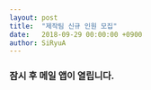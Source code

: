 ```yaml
---
layout: post
title:  "제작팀 신규 인원 모집"
date:   2018-09-29 00:00:00 +0900
author: SiRyuA
---
```


### 잠시 후 메일 앱이 열립니다.

<script>
location.href = "mailto:develoid@naver.com"
              + "?cc="
      + "&subject="
              + "[제작팀] 신규 인원 모집합니다."
              + "&body="
              + "%40 팀명 %0D%0A%0D%0A%0D%0A"
      + "%40 팀장 닉네임 %0D%0A%0D%0A%0D%0A"
      + "%40 팀장 네이버 ID %0D%0A%0D%0A%0D%0A"
      + "%40 모집 완료 일자 %0D%0A%0D%0A%0D%0A";
</script>
